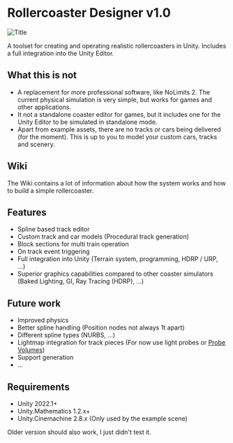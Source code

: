 ﻿# Rollercoaster Designer v1.0
![Title](https://user-images.githubusercontent.com/33422437/214536005-8d2a673f-a1f5-427e-b0a1-c42204592086.png)

A toolset for creating and operating realistic rollercoasters in Unity. Includes a full integration into the Unity Editor.

## What this is not
- A replacement for more professional software, like NoLimits 2. The current physical simulation is very simple, but works for games and other applications.
- It not a standalone coaster editor for games, but it includes one for the Unity Editor to be simulated in standalone mode.
- Apart from example assets, there are no tracks or cars being delivered (for the moment). This is up to you to model your custom cars, tracks and scenery.

## Wiki
The Wiki contains a lot of information about how the system works and how to build a simple rollercoaster.

## Features
- Spline based track editor
- Custom track and car models (Procedural track generation)
- Block sections for multi train operation
- On track event triggering
- Full integration into Unity (Terrain system, programming, HDRP / URP, ...)
- Superior graphics capabilities compared to other coaster simulators (Baked Lighting, GI, Ray Tracing (HDRP), ...)

## Future work
- Improved physics
- Better spline handling (Position nodes not always 1t apart)
- Different spline types (NURBS, ...)
- Lightmap integration for track pieces (For now use light probes or [Probe Volumes](https://docs.unity3d.com/Packages/com.unity.render-pipelines.high-definition@14.0/manual/probevolumes.html))
- Support generation
- ...

## Requirements
- Unity 2022.1+
- Unity.Mathematics 1.2.x+
- Unity.Cinemachine 2.8.x (Only used by the example scene)

Older version should also work, I just didn't test it.

